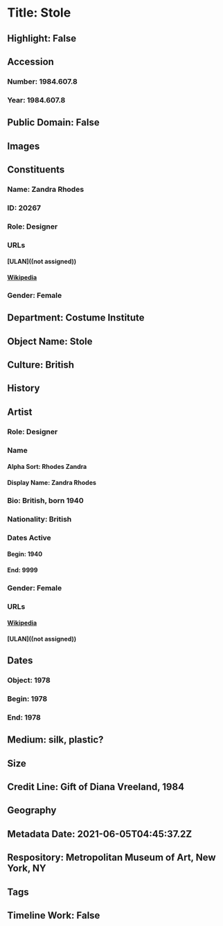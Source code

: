 # Title: Stole
## Highlight: False
## Accession
### Number: 1984.607.8
### Year: 1984.607.8
## Public Domain: False
## Images
## Constituents
### Name: Zandra Rhodes
### ID: 20267
### Role: Designer
### URLs
#### [ULAN]((not assigned))
#### [Wikipedia](https://www.wikidata.org/wiki/Q1995217)
### Gender: Female
## Department: Costume Institute
## Object Name: Stole
## Culture: British
## History
## Artist
### Role: Designer
### Name
#### Alpha Sort: Rhodes Zandra
#### Display Name: Zandra Rhodes
### Bio: British, born 1940
### Nationality: British
### Dates Active
#### Begin: 1940
#### End: 9999
### Gender: Female
### URLs
#### [Wikipedia](https://www.wikidata.org/wiki/Q1995217)
#### [ULAN]((not assigned))
## Dates
### Object: 1978
### Begin: 1978
### End: 1978
## Medium: silk, plastic?
## Size
## Credit Line: Gift of Diana Vreeland, 1984
## Geography
## Metadata Date: 2021-06-05T04:45:37.2Z
## Respository: Metropolitan Museum of Art, New York, NY
## Tags
## Timeline Work: False